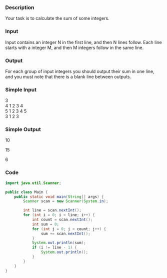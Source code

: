 ### Description
Your task is to calculate the sum of some integers. 

### Input
Input contains an integer N in the first line, and then N lines follow. Each line starts with a integer M, and then M integers follow in the same line. 

### Output
For each group of input integers you should output their sum in one line, and you must note that there is a blank line between outputs. 

### Simple Input
3  
4 1 2 3 4  
5 1 2 3 4 5  
3 1 2 3

### Simple Output
10  
  
15  
  
6  

### Code
```java
import java.util.Scanner;

public class Main {
    public static void main(String[] args) {
        Scanner scan = new Scanner(System.in);

        int line = scan.nextInt();
        for (int i = 0; i < line; i++) {
            int count = scan.nextInt();
            int sum = 0;
            for (int j = 0; j < count; j++) {
                sum += scan.nextInt();
            }
            System.out.println(sum);
            if (i != line - 1) {
                System.out.println();
            }
        }
    }
}
```